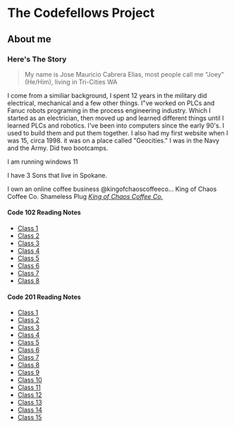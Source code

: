 # The Codefellows Project

## About me

### Here's The Story

>My name is Jose Mauricio Cabrera Elias, most people call me "Joey" (He/Him), living in Tri-Cities WA

I come from a similiar background, I spent 12 years in the military did electrical, mechanical and a few other things. I"ve worked on
PLCs and Fanuc robots programing in the process engineering industry. Which I started as an electrician, then moved up and learned
different things until I learned PLCs and robotics. I've been into computers since the early 90's. I used to build them and put them
together. I also had my first website when I was 15, circa 1998. it was on a place called "Geocities."
I was in the Navy and the Army. Did two bootcamps.

I am running windows 11

I have 3 Sons that live in Spokane.

I own an online coffee business @kingofchaoscoffeeco... King of Chaos Coffee Co. Shameless Plug
*[King of Chaos Coffee Co.](http://www.kingofchaoscoffeeco.com)*

#### Code 102 Reading Notes

* [Class 1](notes1.md)
* [Class 2](notes2.md)
* [Class 3](notes3.md)
* [Class 4](notes4.md)
* [Class 5](notes5.md)
* [Class 6](notes6.md)
* [Class 7](notes7.md)
* [Class 8](notes8.md)

#### Code 201 Reading Notes

* [Class 1](notes21.md)
* [Class 2](notes22.md)
* [Class 3](notes23.md)
* [Class 4](notes24.md)
* [Class 5](notes25.md)
* [Class 6](notes26.md)
* [Class 7](notes27.md)
* [Class 8](notes28.md)
* [Class 9](notes29.md)
* [Class 10](notes210.md)
* [Class 11](notes211.md)
* [Class 12](notes212.md)
* [Class 13](notes213.md)
* [Class 14](notes214.md)
* [Class 15](notes215.md)

